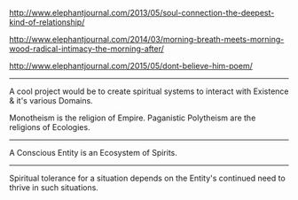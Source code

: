 <a href="http://www.elephantjournal.com/2013/05/soul-connection-the-deepest-kind-of-relationship/" target="_blank">http://www.elephantjournal.com/2013/05/soul-connection-the-deepest-kind-of-relationship/</a>

<a href="http://www.elephantjournal.com/2014/03/morning-breath-meets-morning-wood-radical-intimacy-the-morning-after/" target="_blank">http://www.elephantjournal.com/2014/03/morning-breath-meets-morning-wood-radical-intimacy-the-morning-after/</a>

<a href="http://www.elephantjournal.com/2015/05/dont-believe-him-poem/" target="_blank">http://www.elephantjournal.com/2015/05/dont-believe-him-poem/</a>

---

A cool project would be to create spiritual systems to interact with Existence & it's various Domains.

Monotheism is the religion of Empire. Paganistic Polytheism are the religions of Ecologies.

---

A Conscious Entity is an Ecosystem of Spirits.

---

Spiritual tolerance for a situation depends on the Entity's continued need to thrive in such situations. 
